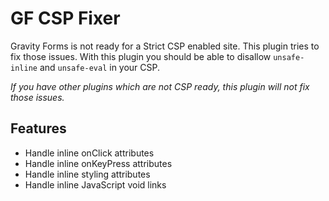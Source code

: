 # GF CSP Fixer

Gravity Forms is not ready for a Strict CSP enabled site. This plugin tries to fix those issues.
With this plugin you should be able to disallow `unsafe-inline` and `unsafe-eval` in your CSP.

*If you have other plugins which are not CSP ready, this plugin will not fix those issues.*

## Features

* Handle inline onClick attributes
* Handle inline onKeyPress attributes
* Handle inline styling attributes
* Handle inline JavaScript void links